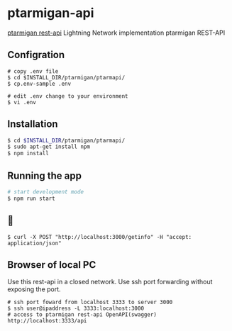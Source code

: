 # ptarmigan-api

[ptarmigan rest-api](https://github.com/nayutaco/ptarmigan) Lightning Network implementation ptarmigan REST-API

## Configration


```
# copy .env file
$ cd $INSTALL_DIR/ptarmigan/ptarmapi/
$ cp.env-sample .env

# edit .env change to your environment
$ vi .env
```


## Installation

```bash
$ cd $INSTALL_DIR/ptarmigan/ptarmapi/
$ sudo apt-get install npm
$ npm install
```

## Running the app

```bash
# start development mode
$ npm run start
```

## 
```
$ curl -X POST "http://localhost:3000/getinfo" -H "accept: application/json"
```

## Browser of local PC

Use this rest-api in a closed network.
Use ssh port forwarding without exposing the port.

```
# ssh port foward from localhost 3333 to server 3000
$ ssh user@ipaddress -L 3333:localhost:3000
# access to ptarmigan rest-api OpenAPI(swagger) http://localhost:3333/api
```
